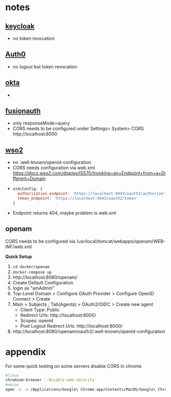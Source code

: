 # notes

## [keycloak](https://keycloak.org)

- no token revocation

## [Auth0](https://auth0.com)

- no logout but token revocation

## [okta](https://okta.com)

-

## [fusionauth](https://fusionauth.io)

- only responseMode=query
- CORS needs to be configured under Settings> System> CORS http://localhost:8000

## [wso2](https://wso2.github.io/)

- no .well-known/openid-configuration
- CORS needs configuration via web.xml https://docs.wso2.com/display/IS570/Invoking+an+Endpoint+from+a+Different+Domain
- ```js
  oidcConfig: {
    authorization_endpoint: 'https://localhost:9443/oauth2/authorize',
    token_endpoint: 'https://localhost:9443/oauth2/token'
  }
  ```
- Endpoint returns 404, maybe problem is web.xml

## openam

CORS needs to be configured via /usr/local/tomcat/webapps/openam/WEB-INF/web.xml

**Quick Setup**

1. `cd docker/openam`
1. `docker-compose up`
1. http://localhost:8080/openam/
1. Create Default Configuration
1. login as "amAdmin"
1. Top-Level Domain > Configure OAuth Provider > Configure OpenID Connect > Create
1. Main > Subjects ; Tab(Agents) > OAuth2/OIDC > Create new agent
    - Client Type: Public
    - Redirect Urls: http://localhost:8000/
    - Scopes: openid
    - Post Logout Redirect Urls: http://localhost:8000/
1. http://localhost:8080/openam/oauth2/.well-known/openid-configuration


# appendix

For some quick testing on some servers disable CORS in chrome

```bash
#linux
chromium-browser --disable-web-security
#macos
open -n -a /Applications/Google\ Chrome.app/Contents/MacOS/Google\ Chrome --args --user-data-dir="/tmp/chrome_dev_sess_1" --disable-web-security
```
